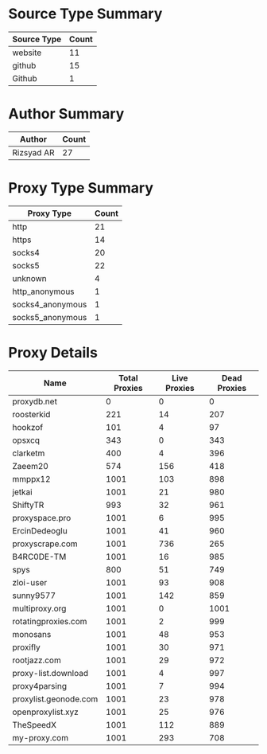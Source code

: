 # Source Type Summary

| Source Type | Count |
|-------------|-------|
| website | 11 |
| github | 15 |
| Github | 1 |


# Author Summary

| Author | Count |
|--------|-------|
| Rizsyad AR | 27 |


# Proxy Type Summary

| Proxy Type | Count |
|------------|-------|
| http | 21 |
| https | 14 |
| socks4 | 20 |
| socks5 | 22 |
| unknown | 4 |
| http_anonymous | 1 |
| socks4_anonymous | 1 |
| socks5_anonymous | 1 |


# Proxy Details

| Name | Total Proxies | Live Proxies | Dead Proxies |
|------|---------------|--------------|---------------|
| proxydb.net | 0 | 0 | 0 |
| roosterkid | 221 | 14 | 207 |
| hookzof | 101 | 4 | 97 |
| opsxcq | 343 | 0 | 343 |
| clarketm | 400 | 4 | 396 |
| Zaeem20 | 574 | 156 | 418 |
| mmppx12 | 1001 | 103 | 898 |
| jetkai | 1001 | 21 | 980 |
| ShiftyTR | 993 | 32 | 961 |
| proxyspace.pro | 1001 | 6 | 995 |
| ErcinDedeoglu | 1001 | 41 | 960 |
| proxyscrape.com | 1001 | 736 | 265 |
| B4RC0DE-TM | 1001 | 16 | 985 |
| spys | 800 | 51 | 749 |
| zloi-user | 1001 | 93 | 908 |
| sunny9577 | 1001 | 142 | 859 |
| multiproxy.org | 1001 | 0 | 1001 |
| rotatingproxies.com | 1001 | 2 | 999 |
| monosans | 1001 | 48 | 953 |
| proxifly | 1001 | 30 | 971 |
| rootjazz.com | 1001 | 29 | 972 |
| proxy-list.download | 1001 | 4 | 997 |
| proxy4parsing | 1001 | 7 | 994 |
| proxylist.geonode.com | 1001 | 23 | 978 |
| openproxylist.xyz | 1001 | 25 | 976 |
| TheSpeedX | 1001 | 112 | 889 |
| my-proxy.com | 1001 | 293 | 708 |
